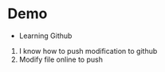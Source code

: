  # Demo

- Learning Github

1. I know how to push modification to github
2. Modify file online to push
